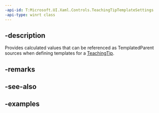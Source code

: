 ```yaml
---
-api-id: T:Microsoft.UI.Xaml.Controls.TeachingTipTemplateSettings
-api-type: winrt class
---
```


## -description

Provides calculated values that can be referenced as TemplatedParent sources when defining templates for a [TeachingTip](teachingtip.md).

## -remarks

## -see-also

## -examples

